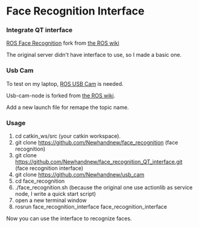 Face Recognition Interface
=======

### Integrate QT interface
[ROS Face Recognition](https://github.com/Newhandnew/face_recognition) fork from [the ROS wiki](http://wiki.ros.org/face_recognition)

The original server didn't have interface to use, so I made a basic one.

### Usb Cam

To test on my laptop, [ROS USB Cam](https://github.com/Newhandnew/usb_cam) is needed.

Usb-cam-node is forked from [the ROS wiki](http://wiki.ros.org/usb_cam).

Add a new launch file for remape the topic name.

### Usage

1. cd catkin_ws/src  (your catkin workspace).
2. git clone https://github.com/Newhandnew/face_recognition   (face recognition)
3. git clone https://github.com/Newhandnew/face_recognition_QT_interface.git    (face recognition interface)
4. git clone https://github.com/Newhandnew/usb_cam
5. cd face_recognition
6. ./face_recognition.sh  (because the original one use actionlib as service node, I write a quick start script)
7. open a new terminal window
8. rosrun face_recognition_interface face_recognition_interface

Now you can use the interface to recognize faces.



